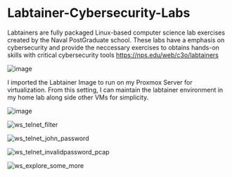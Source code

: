 # Labtainer-Cybersecurity-Labs
Labtainers are fully packaged Linux-based computer science lab exercises created by the Naval PostGraduate school. These labs have a emphasis on cybersecurity and provide the neccessary exercises to obtains hands-on skills with critical cybersecurity tools
https://nps.edu/web/c3o/labtainers


![image](https://github.com/user-attachments/assets/3ee270cb-6fb7-4dba-832c-4e2d68329964)


I imported the Labtainer Image to run on my Proxmox Server for virtualization. From this setting, I can maintain the labtainer environment in my home lab along side other VMs for simplicity. 

![image](https://github.com/user-attachments/assets/38e9b073-4fc4-4e12-9aab-52ca4904edf9)


![ws_telnet_filter](https://github.com/user-attachments/assets/92acfc49-fabc-4d57-8607-dca1040d86e8)

![ws_telnet_john_password](https://github.com/user-attachments/assets/85ed8ffd-b977-4d57-adf5-444b08ae3206)

![ws_telnet_invalidpassword_pcap](https://github.com/user-attachments/assets/d2654dc0-f8ab-41eb-908f-5d802e9d5ce5)


![ws_explore_some_more](https://github.com/user-attachments/assets/30acdc1f-7d52-4060-bf90-7f7bf57b9d61)

